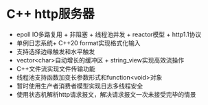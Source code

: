 # C++ http服务器

- epoll IO多路复用 + 非阻塞 + 线程池并发 + reactor模型 + http1.1协议
- 单例日志系统+ C++20 format实现格式化输入
- 支持选择边缘触发和水平触发
- vector\<char\>自动增长的缓冲区 + string\_view实现高效流操作
- C++文件流实现文件传输功能
- 线程池支持函数加变长参数形式和function\<void\>对象
- 暂时使用生产者消费者模型实现日志多线程安全
- 使用状态机解析http请求报文，解决请求报文一次未接受完毕的情景

